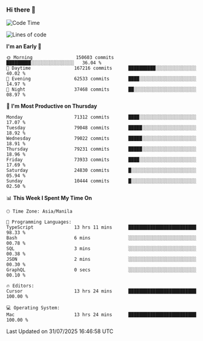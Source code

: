 ### Hi there 👋

<!--START_SECTION:waka-->
![Code Time](http://img.shields.io/badge/Code%20Time-6%2C150%20hrs%2042%20mins-blue)

![Lines of code](https://img.shields.io/badge/From%20Hello%20World%20I%27ve%20Written-143.2%20million%20lines%20of%20code-blue)

**I'm an Early 🐤** 

```text
🌞 Morning                150603 commits      █████████░░░░░░░░░░░░░░░░   36.04 % 
🌆 Daytime                167216 commits      ██████████░░░░░░░░░░░░░░░   40.02 % 
🌃 Evening                62533 commits       ████░░░░░░░░░░░░░░░░░░░░░   14.97 % 
🌙 Night                  37468 commits       ██░░░░░░░░░░░░░░░░░░░░░░░   08.97 % 
```
📅 **I'm Most Productive on Thursday** 

```text
Monday                   71312 commits       ████░░░░░░░░░░░░░░░░░░░░░   17.07 % 
Tuesday                  79048 commits       █████░░░░░░░░░░░░░░░░░░░░   18.92 % 
Wednesday                79022 commits       █████░░░░░░░░░░░░░░░░░░░░   18.91 % 
Thursday                 79231 commits       █████░░░░░░░░░░░░░░░░░░░░   18.96 % 
Friday                   73933 commits       ████░░░░░░░░░░░░░░░░░░░░░   17.69 % 
Saturday                 24830 commits       █░░░░░░░░░░░░░░░░░░░░░░░░   05.94 % 
Sunday                   10444 commits       █░░░░░░░░░░░░░░░░░░░░░░░░   02.50 % 
```


📊 **This Week I Spent My Time On** 

```text
🕑︎ Time Zone: Asia/Manila

💬 Programming Languages: 
TypeScript               13 hrs 11 mins      █████████████████████████   98.33 % 
Bash                     6 mins              ░░░░░░░░░░░░░░░░░░░░░░░░░   00.78 % 
SQL                      3 mins              ░░░░░░░░░░░░░░░░░░░░░░░░░   00.38 % 
JSON                     2 mins              ░░░░░░░░░░░░░░░░░░░░░░░░░   00.30 % 
GraphQL                  0 secs              ░░░░░░░░░░░░░░░░░░░░░░░░░   00.10 % 

🔥 Editors: 
Cursor                   13 hrs 24 mins      █████████████████████████   100.00 % 

💻 Operating System: 
Mac                      13 hrs 24 mins      █████████████████████████   100.00 % 
```


 Last Updated on 31/07/2025 16:46:58 UTC
<!--END_SECTION:waka-->


<!--
**rad182/rad182** is a ✨ _special_ ✨ repository because its `README.md` (this file) appears on your GitHub profile.

Here are some ideas to get you started:

- 🔭 I’m currently working on ...
- 🌱 I’m currently learning ...
- 👯 I’m looking to collaborate on ...
- 🤔 I’m looking for help with ...
- 💬 Ask me about ...
- 📫 How to reach me: ...
- 😄 Pronouns: ...
- ⚡ Fun fact: ...
-->
